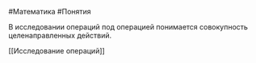 #Математика #Понятия 

В исследовании операций под операцией понимается совокупность целенаправленных действий.

[[Исследование операций]]